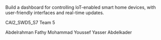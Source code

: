 Build a dashboard for controlling loT-enabled
smart home devices, with user-friendly
interfaces and real-time updates.

CAI2_SWD5_S7
Team 5

Abdelrahman Fathy Mohammad
Youssef Yasser Abdelkader
